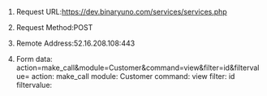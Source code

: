 1. Request URL:https://dev.binaryuno.com/services/services.php
2. Request Method:POST
3. Remote Address:52.16.208.108:443

4. Form data: action=make_call&module=Customer&command=view&filter=id&filtervalue=
   action: make_call
   module: Customer
   command: view
   filter: id
   filtervalue: